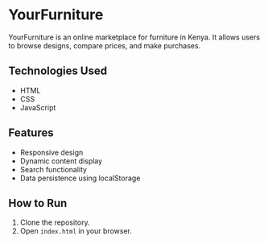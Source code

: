 # YourFurniture
YourFurniture is an online marketplace for furniture in Kenya. It allows users to browse designs, compare prices, and make purchases.

## Technologies Used
- HTML
- CSS
- JavaScript

## Features
- Responsive design
- Dynamic content display
- Search functionality
- Data persistence using localStorage

## How to Run
1. Clone the repository.
2. Open `index.html` in your browser.